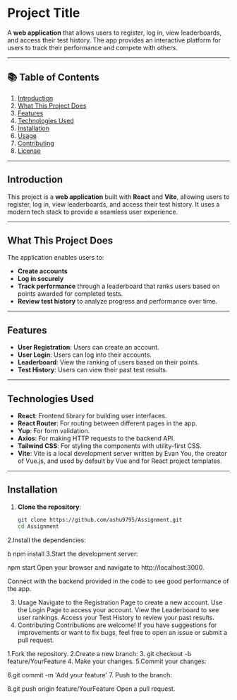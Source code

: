 # Project Title

A **web application** that allows users to register, log in, view leaderboards, and access their test history. The app provides an interactive platform for users to track their performance and compete with others.

---

## 📚 Table of Contents

1. [Introduction](#introduction)
2. [What This Project Does](#what-this-project-does)
3. [Features](#features)
4. [Technologies Used](#technologies-used)
5. [Installation](#installation)
6. [Usage](#usage)
7. [Contributing](#contributing)
8. [License](#license)

---

## Introduction

This project is a **web application** built with **React** and **Vite**, allowing users to register, log in, view leaderboards, and access their test history. It uses a modern tech stack to provide a seamless user experience.

---

## What This Project Does

The application enables users to:
- **Create accounts**
- **Log in securely**
- **Track performance** through a leaderboard that ranks users based on points awarded for completed tests.
- **Review test history** to analyze progress and performance over time.

---

## Features

- **User Registration**: Users can create an account.
- **User Login**: Users can log into their accounts.
- **Leaderboard**: View the ranking of users based on their points.
- **Test History**: Users can view their past test results.

---

## Technologies Used

- **React**: Frontend library for building user interfaces.
- **React Router**: For routing between different pages in the app.
- **Yup**: For form validation.
- **Axios**: For making HTTP requests to the backend API.
- **Tailwind CSS**: For styling the components with utility-first CSS.
- **Vite**: Vite is a local development server written by Evan You, the creator of Vue.js, and used by default by Vue and for React project templates. 
---

## Installation

1. **Clone the repository**:
   ```bash
   git clone https://github.com/ashu9795/Assignment.git
   cd Assignment
2.Install the dependencies:

b
npm install
3.Start the development server:


npm start
Open your browser and navigate to http://localhost:3000.

Connect with the backend provided in the code to see good performance of the app.

 3. Usage
Navigate to the Registration Page to create a new account.
Use the Login Page to access your account.
View the Leaderboard to see user rankings.
Access your Test History to review your past results.
4. Contributing
Contributions are welcome! If you have suggestions for improvements or want to fix bugs, feel free to open an issue or submit a pull request.

1.Fork the repository.
2.Create a new branch:
3. git checkout -b feature/YourFeature
4. Make your changes.
5.Commit your changes:

6.git commit -m 'Add your feature'
7. Push to the branch:

 8.git push origin feature/YourFeature
Open a pull request.
